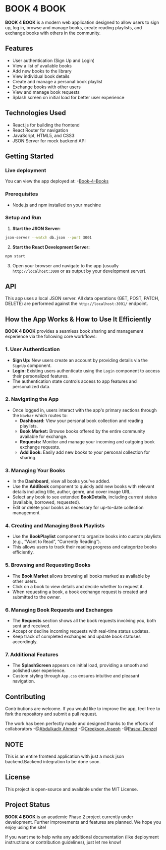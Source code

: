 # BOOK 4 BOOK

**BOOK 4 BOOK** is a modern web application designed to allow users to sign up, log in, browse and manage books, create reading playlists, and exchange books with others in the community.

## Features

- User authentication (Sign Up and Login)
- View a list of available books
- Add new books to the library
- View individual book details
- Create and manage a personal book playlist
- Exchange books with other users
- View and manage book requests
- Splash screen on initial load for better user experience

## Technologies Used

- React.js for building the frontend
- React Router for navigation
- JavaScript, HTML5, and CSS3
- JSON Server for mock backend API

## Getting Started


### Live deployment
You can view the app deployed at:
-[Book-4-Books](https://phase-2-project-group-kappa.vercel.app/)


### Prerequisites

- Node.js and npm installed on your machine

### Setup and Run

1. **Start the JSON Server:**

```bash
json-server --watch db.json --port 3001
```

2. **Start the React Development Server:**

```bash
npm start
```

3. Open your browser and navigate to the app (usually `http://localhost:3000` or as output by your development server).

## API

This app uses a local JSON server. All data operations (GET, POST, PATCH, DELETE) are performed against the `http://localhost:3001/` endpoint.

## How the App Works & How to Use It Efficiently

**BOOK 4 BOOK** provides a seamless book sharing and management experience via the following core workflows:

### 1. User Authentication

- **Sign Up:** New users create an account by providing details via the `SignUp` component.
- **Login:** Existing users authenticate using the `Login` component to access their personalized features.
- The authentication state controls access to app features and personalized data.

### 2. Navigating the App

- Once logged in, users interact with the app's primary sections through the `Navbar` which routes to:
  - **Dashboard:** View your personal book collection and reading playlists.
  - **Book Market:** Browse books offered by the entire community available for exchange.
  - **Requests:** Monitor and manage your incoming and outgoing book exchange requests.
  - **Add Book:** Easily add new books to your personal collection for sharing.

### 3. Managing Your Books

- In the **Dashboard**, view all books you've added.
- Use the **AddBook** component to quickly add new books with relevant details including title, author, genre, and cover image URL.
- Select any book to see extended **BookDetails**, including current status (available, borrowed, requested).
- Edit or delete your books as necessary for up-to-date collection management.

### 4. Creating and Managing Book Playlists

- Use the **BookPlaylist** component to organize books into custom playlists (e.g., “Want to Read”, “Currently Reading”).
- This allows users to track their reading progress and categorize books efficiently.

### 5. Browsing and Requesting Books

- The **Book Market** allows browsing all books marked as available by other users.
- Click on a book to view details and decide whether to request it.
- When requesting a book, a book exchange request is created and submitted to the owner.

### 6. Managing Book Requests and Exchanges

- The **Requests** section shows all the book requests involving you, both sent and received.
- Accept or decline incoming requests with real-time status updates.
- Keep track of completed exchanges and update book statuses accordingly.

### 7. Additional Features

- The **SplashScreen** appears on initial load, providing a smooth and polished user experience.
- Custom styling through `App.css` ensures intuitive and pleasant navigation.

## Contributing

Contributions are welcome. If you would like to improve the app, feel free to fork the repository and submit a pull request.

The work has been perfectly made and designed thanks to the efforts of collaborators 
-@[Abdulkadir Ahmed](https://github.com/medymanno) 
-@[Creekson Joseph](https://github.com/creeksonJoseph)
-@[Pascal Denzel](https://github.com/PASCALD3NZEL)
## NOTE

This is an entire frontend application with just a mock json backend.Backend integration to be done soon.

## License

This project is open-source and available under the MIT License.

## Project Status

**BOOK 4 BOOK** is an academic Phase 2 project currently under development. Further improvements and features are planned. We hope you enjoy using the site!

If you want me to help write any additional documentation (like deployment instructions or contribution guidelines), just let me know!
